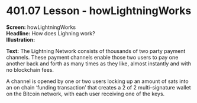 # 401.07 Lesson - howLightningWorks

**Screen:** howLightningWorks\
**Headline:** How does Lighning work?\
**Illustration:**

**Text:** The Lightning Network consists of thousands of two party payment channels. These payment channels enable those two users to pay one another back and forth as many times as they like, almost instantly and with no blockchain fees.

A channel is opened by one or two users locking up an amount of sats into an on chain ‘funding transaction’ that creates a 2 of 2 multi-signature wallet on the Bitcoin network, with each user receiving one of the keys.

